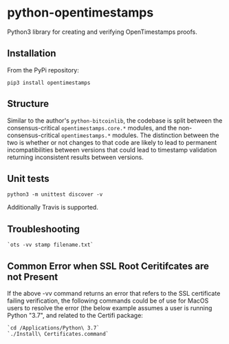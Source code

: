 # python-opentimestamps

Python3 library for creating and verifying OpenTimestamps proofs.

## Installation

From the PyPi repository:

    pip3 install opentimestamps

## Structure

Similar to the author's `python-bitcoinlib`, the codebase is split between the
consensus-critical `opentimestamps.core.*` modules, and the
non-consensus-critical `opentimestamps.*` modules. The distinction between the
two is whether or not changes to that code are likely to lead to permanent
incompatibilities between versions that could lead to timestamp validation
returning inconsistent results between versions.

## Unit tests

    python3 -m unittest discover -v

Additionally Travis is supported.

## Troubleshooting

    `ots -vv stamp filename.txt`
    
## Common Error when SSL Root Ceritifcates are not Present

If the above -vv command returns an error that refers to the SSL certificate failing verification, the following commands could be of use for MacOS users to resolve the error (the below example assumes a user is running Python "3.7", and related to the Certifi package: 

    `cd /Applications/Python\ 3.7` 
    `./Install\ Certificates.command`

